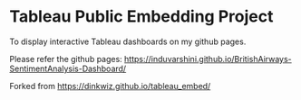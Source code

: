 # Tableau Public Embedding Project

To display interactive Tableau dashboards on my github pages.

Please refer the github pages: https://induvarshini.github.io/BritishAirways-SentimentAnalysis-Dashboard/

Forked from https://dinkwiz.github.io/tableau_embed/
